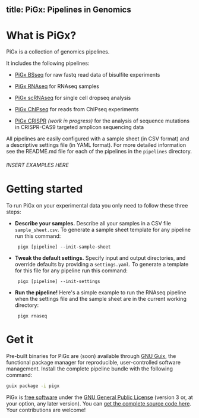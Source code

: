 title: PiGx: Pipelines in Genomics
---

# What is PiGx?

PiGx is a collection of genomics pipelines.

It includes the following pipelines:

- [PiGx BSseq](https://github.com/BIMSBbioinfo/pigx_bsseq) for raw
  fastq read data of bisulfite experiments

- [PiGx RNAseq](https://github.com/BIMSBbioinfo/pigx_rnaseq) for RNAseq samples

- [PiGx scRNAseq](https://github.com/BIMSBbioinfo/pigx_scrnaseq) for
  single cell dropseq analysis

- [PiGx ChIPseq](https://github.com/BIMSBbioinfo/pigx_chipseq) for
  reads from ChIPseq experiments

- [PiGx CRISPR](https://github.com/BIMSBbioinfo/pigx_crispr) *(work in progress)*
  for the analysis of sequence mutations in CRISPR-CAS9 targeted
  amplicon sequencing data

All pipelines are easily configured with a sample sheet (in CSV
format) and a descriptive settings file (in YAML format).  For more
detailed information see the README.md file for each of the pipelines
in the `pipelines` directory.

###### INSERT EXAMPLES HERE

# Getting started

To run PiGx on your experimental data you only need to follow these
three steps:

- **Describe your samples.** Describe all your samples in a CSV file
   `sample_sheet.csv`.  To generate a sample sheet template for any
   pipeline run this command:

       pigx [pipeline] --init-sample-sheet

- **Tweak the default settings.** Specify input and output
   directories, and override defaults by providing a `settings.yaml`.
   To generate a template for this file for any pipeline run this
   command:

       pigx [pipeline] --init-settings

- **Run the pipeline!** Here's a simple example to run the RNAseq
   pipeline when the settings file and the sample sheet are in the
   current working directory:

       pigx rnaseq


# Get it

Pre-built binaries for PiGx are (soon) available through [GNU
Guix](https://gnu.org/software/guix), the functional package manager
for reproducible, user-controlled software management.  Install the
complete pipeline bundle with the following command:

```sh
guix package -i pigx
```

PiGx is [free
software](https://www.fsf.org/about/what-is-free-software) under the
[GNU General Public License](https://www.gnu.org/licenses/gpl.html)
(version 3 or, at your option, any later version).  You can [get the
complete source code here](https://github.com/BIMSBbioinfo/pigx).
Your contributions are welcome!
